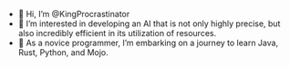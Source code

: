 - 👋 Hi, I’m @KingProcrastinator
- 👀 I’m interested in developing an AI that is not only highly precise, but also incredibly efficient in its utilization of resources.
- 🌱 As a novice programmer, I’m embarking on a journey to learn Java, Rust, Python, and Mojo.
<!---
KingProcrastinator/KingProcrastinator is a ✨ special ✨ repository because its `README.md` (this file) appears on your GitHub profile.
You can click the Preview link to take a look at your changes.
--->
